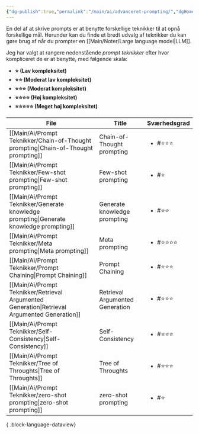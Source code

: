 ```yaml
---
{"dg-publish":true,"permalink":"/main/ai/advanceret-prompting/","dgHomeLink":"false","dgShowBacklinks":"false","dgShowFileTree":"false","dgEnableSearch":"false","created":"2024-12-02T11:30:33.823+01:00"}
---
```



En del af at skrive prompts er at benytte forskellige teknikker til at opnå forskellige mål. Herunder kan du finde et bredt udvalg af teknikker du kan gøre brug af når du prompter en [[Main/Noter/Large language model\|LLM]].

Jeg har valgt at rangere nedenstående *prompt teknikker* efter hvor kompliceret de er at benytte, med følgende skala:
- **⭐ (Lav kompleksitet)**
- **⭐⭐ (Moderat lav kompleksitet)**
- **⭐⭐⭐ (Moderat kompleksitet)**
- **⭐⭐⭐⭐ (Høj kompleksitet)**
- **⭐⭐⭐⭐⭐ (Meget høj kompleksitet)**

| File                                                                                             | Title                           | Sværhedsgrad            |
| ------------------------------------------------------------------------------------------------ | ------------------------------- | ----------------------- |
| [[Main/Ai/Prompt Teknikker/Chain-of-Thought prompting\|Chain-of-Thought prompting]]           | Chain-of-Thought prompting      | <ul><li>#⭐⭐⭐</li></ul>  |
| [[Main/Ai/Prompt Teknikker/Few-shot prompting\|Few-shot prompting]]                           | Few-shot prompting              | <ul><li>#⭐</li></ul>    |
| [[Main/Ai/Prompt Teknikker/Generate knowledge prompting\|Generate knowledge prompting]]       | Generate knowledge prompting    | <ul><li>#⭐⭐</li></ul>   |
| [[Main/Ai/Prompt Teknikker/Meta prompting\|Meta prompting]]                                   | Meta prompting                  | <ul><li>#⭐⭐⭐⭐</li></ul> |
| [[Main/Ai/Prompt Teknikker/Prompt Chaining\|Prompt Chaining]]                                 | Prompt Chaining                 | <ul><li>#⭐⭐⭐</li></ul>  |
| [[Main/Ai/Prompt Teknikker/Retrieval Argumented Generation\|Retrieval Argumented Generation]] | Retrieval Argumented Generation | <ul><li>#⭐⭐⭐</li></ul>  |
| [[Main/Ai/Prompt Teknikker/Self-Consistency\|Self-Consistency]]                               | Self-Consistency                | <ul><li>#⭐⭐⭐</li></ul>  |
| [[Main/Ai/Prompt Teknikker/Tree of Throughts\|Tree of Throughts]]                             | Tree of Throughts               | <ul><li>#⭐⭐⭐</li></ul>  |
| [[Main/Ai/Prompt Teknikker/zero-shot prompting\|zero-shot prompting]]                         | zero-shot prompting             | <ul><li>#⭐</li></ul>    |

{ .block-language-dataview}

